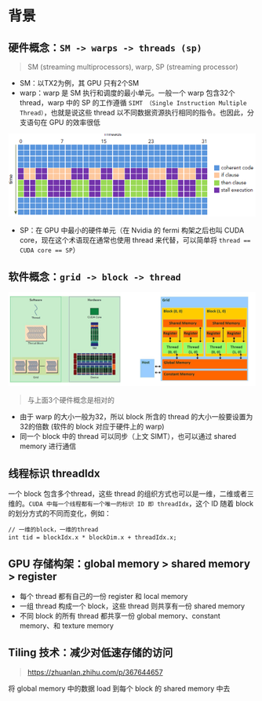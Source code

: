 # 背景
## 硬件概念：`SM -> warps -> threads (sp)`
> SM (streaming multiprocessors), warp, SP (streaming processor)
* SM：以TX2为例，其 GPU 只有2个SM
* warp：warp 是 SM 执行和调度的最小单元。一般一个 warp 包含32个 thread，warp 中的 SP 的工作遵循 `SIMT （Single Instruction Multiple Thread）`，也就是说这些 thread 以不同数据资源执行相同的指令。也因此，分支语句在 GPU 的效率很低
<p align="center" >
<img src="./pictures/ifelse.png", width='600'>
</p>

* SP：在 GPU 中最小的硬件单元（在 Nvidia 的 fermi 构架之后也叫 CUDA core，现在这个术语现在通常也使用 thread 来代替，可以简单将 `thread == CUDA core == SP`）


## 软件概念：`grid -> block -> thread`
<p align="center" >
<img src="./pictures/gpu_basic.jpg", width='1000'>
</p>

> 与上面3个硬件概念是相对的 
* 由于 warp 的大小一般为32，所以 block 所含的 thread 的大小一般要设置为32的倍数 (软件的 block 对应于硬件上的 warp)
* 同一个 block 中的 thread 可以同步（上文 SIMT），也可以通过 shared memory 进行通信


## 线程标识 threadIdx  
一个 block 包含多个thread，这些 thread 的组织方式也可以是一维，二维或者三维的。`CUDA 中每一个线程都有一个唯一的标识 ID 即 threadIdx`，这个 ID 随着 block 的划分方式的不同而变化，例如：
```
// 一维的block，一维的thread
int tid = blockIdx.x * blockDim.x + threadIdx.x;
```

## GPU 存储构架：global memory > shared memory > register
* 每个 thread 都有自己的一份 register 和 local memory 
* 一组 thread 构成一个 block，这些 thread 则共享有一份 shared memory
* 不同 block 的所有 thread 都共享一份 global memory、constant memory、和 texture memory

## Tiling 技术：减少对低速存储的访问
> https://zhuanlan.zhihu.com/p/367644657  
 
将 global memory 中的数据 load 到每个 block 的 shared memory 中去